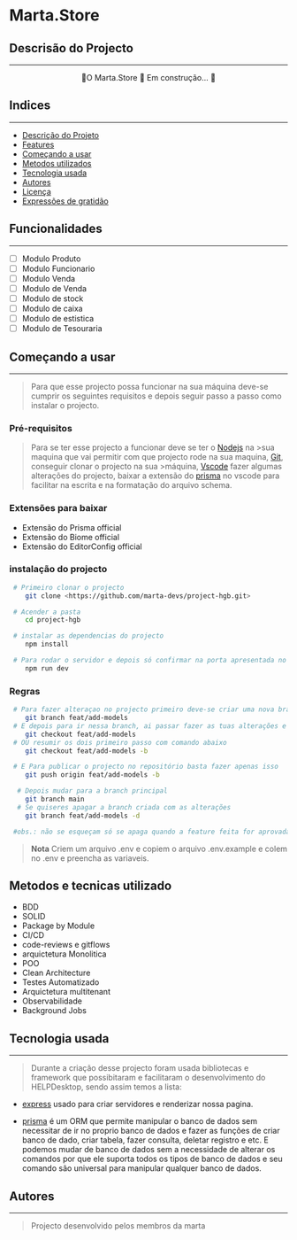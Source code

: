 # Marta.Store

## Descrisão do Projecto
---



<p align='center'>🚧O Marta.Store 🚀 Em construção... 🚧</p>

## Indices
---

  - [Descrição do Projeto](#descrisão-do-projecto)
  - [Features](#features)
  - [Começando a usar](#começando-a-usar)
  - [Metodos utilizados](#MetHods-in-use)
  - [Tecnologia usada](#tecnologia-usada)
  - [Autores](#autores)
  - [Licença](#licença)   
  - [Expressões de gratidão](#expressões-de-gratidão)

## Funcionalidades 
---

- [ ] Modulo Produto
- [ ] Modulo Funcionario
- [ ] Modulo Venda
- [ ] Modulo de Venda
- [ ] Modulo de stock
- [ ] Modulo de caixa
- [ ] Modulo de estistica
- [ ] Modulo de Tesouraria

## Começando a usar
---

> Para que esse projecto possa funcionar na sua máquina deve-se cumprir os seguintes requisitos
>e depois seguir passo a passo como instalar o projecto.

### Pré-requisitos
> Para se ter esse projecto a funcionar deve se ter o [Nodejs](https://nodejs.org/pt-br/download) na >sua maquina que vai permitir com que projecto rode na sua maquina, [Git](https://git-scm.com/downloads), conseguir clonar o projecto na sua >máquina, [Vscode](https://code.visualstudio.com/download) fazer algumas alterações do projecto, baixar a extensão do [prisma](#) no vscode para facilitar na escrita e na formatação do arquivo schema.

### Extensões para baixar
- Extensão do Prisma official
- Extensão do Biome official
- Extensão do EditorConfig official

### instalação do projecto
```bash
 # Primeiro clonar o projecto
    git clone <https://github.com/marta-devs/project-hgb.git>

 # Acender a pasta
    cd project-hgb

 # instalar as dependencias do projecto
    npm install

 # Para rodar o servidor e depois só confirmar na porta apresentada no console
    npm run dev


```

### Regras
 
```bash
 # Para fazer alteraçao no projecto primeiro deve-se criar uma nova branch
    git branch feat/add-models
 # E depois para ir nessa branch, ai passar fazer as tuas alterações e commitando essa mesmas alterações
    git checkout feat/add-models
 # OU resumir os dois primeiro passo com comando abaixo
    git checkout feat/add-models -b

 # E Para publicar o projecto no repositório basta fazer apenas isso 
    git push origin feat/add-models -b

  # Depois mudar para a branch principal
    git branch main
  # Se quiseres apagar a branch criada com as alterações
    git branch feat/add-models -d

 #obs.: não se esqueçam só se apaga quando a feature feita for aprovada.
```
> **Nota** Criem um arquivo .env e copiem o arquivo .env.example e colem no .env e preencha as variaveis.

## Metodos e tecnicas utilizado

- BDD
- SOLID
- Package by Module
- CI/CD
- code-reviews e gitflows
- arquictetura Monolitica
- POO
- Clean Architecture
- Testes Automatizado
- Arquictetura multitenant
- Observabilidade
- Background Jobs

## Tecnologia usada
---

> Durante a criação desse projecto foram usada bibliotecas e framework que possibitaram e facilitaram
> o desenvolvimento do HELPDesktop, sendo assim temos a lista:

 - [express](https://github.com/expressjs/express) usado para criar servidores e renderizar nossa pagina.

 - [prisma](https://www.prisma.io/docs) é um ORM que permite manipular o banco de dados sem necessitar de ir no proprio banco de dados e fazer as funções de criar banco de dado, criar tabela,
 fazer consulta, deletar registro e etc. E podemos mudar de banco de dados sem a necessidade de alterar os comandos por que ele suporta todos os tipos de banco de dados e seu comando são universal para manipular qualquer banco de dados. 

## Autores
---

> Projecto desenvolvido pelos membros da marta

 
